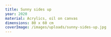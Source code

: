 ```yaml
---
title: Sunny sides up
year: 2020
material: Acrylics, oil on canvas
dimensions: 80 x 60 cm
coverImage: /images/uploads/sunny-sides-up.jpg
---
```

